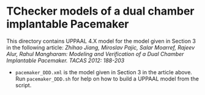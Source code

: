 # TChecker models of a dual chamber implantable Pacemaker

This directory contains UPPAAL 4.X model for the model given in Section 3  in the following article:
*Zhihao Jiang, Miroslav Pajic, Salar Moarref, Rajeev Alur, Rahul Mangharam:
Modeling and Verification of a Dual Chamber Implantable Pacemaker.
TACAS 2012: 188-203*

- `pacemaker_DDD.xml` is the model given in Section 3 in the article above.
Run `pacemaker_DDD.sh` for help on how to build a UPPAAL model from the script.
